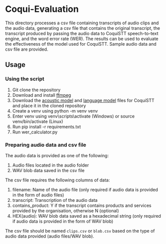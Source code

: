 # Coqui-Evaluation

This directory processes a csv file containing transcripts of audio clips and the audio data,
generating a csv file that contains the original transcript, the transcript produced by
passing the audio data to CoquiSTT speech-to-text engine, and the word error rate (WER). The 
results can be used to evaluate the effectiveness of the model used for CoquiSTT. Sample audio
data and csv file are provided.

## Usage

### Using the script

1. Git clone the repository
2. Download and install [ffmpeg](https://www.ffmpeg.org/download.html)
3. Download the [acoustic model](https://github.com/coqui-ai/STT-models/releases/download/english/coqui/v0.9.3/model.tflite) and [language model](https://github.com/coqui-ai/STT-models/releases/download/english/coqui/v0.9.3/coqui-stt-0.9.3-models.scorer) files for CoquiSTT and place it in the cloned repository
4. Create a venv using python -m venv venv
5. Enter venv using venv\scripts\activate (Windows) or source venv/bin/activate (Linux)
6. Run pip install -r requirements.txt
7. Run wer_calculator.py

### Preparing audio data and csv file

The audio data is provided as one of the following:

 1. Audio files located in the audio folder
 2. WAV blob data saved in the csv file

The csv file requires the following columns of data:

1. filename: Name of the audio file (only required if 
  audio data is provided in the form of audio files)
2. transcript: Transcription of the audio data
3. contains_product: Y if the transcript contains
  products and services provided by the organisation,
  otherwise N (optional)
4. HEX(audio): WAV blob data saved as a hexadecimal string
  (only required if audio data is provided in the form of WAV blob)

The csv file should be named `clips.csv` or `blob.csv` based on the type
of audio data provided (audio files/WAV blob).